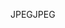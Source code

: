 <span data-ttu-id="54870-101">JPEG</span><span class="sxs-lookup"><span data-stu-id="54870-101">JPEG</span></span>
